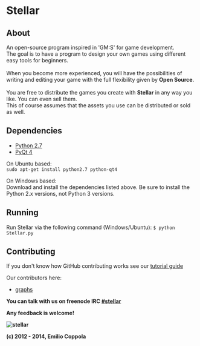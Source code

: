 Stellar
=======
## About
An open-source program inspired in 'GM:S' for game development.<br/> 
The goal is to have a program to design your own games using different easy tools for beginners.<br/>    
When you become more experienced, you will have the possibilities of writing and editing your game with the full flexibility given by <b>Open Source</b>.<br/>    
You are free to distribute the games you create with <b>Stellar</b> in any way you like. You can even sell them.<br/>
This of course assumes that the assets you use can be distributed or sold as well.

## Dependencies
* [Python 2.7](http://www.python.org/getit/)
* [PyQt 4](http://www.riverbankcomputing.com/software/pyqt/download) 

On Ubuntu based:<br/>
`sudo apt-get install python2.7 python-qt4`

On Windows based:<br />
Download and install the dependencies listed above. Be sure to install the Python 2.x versions, not Python 3 versions.

## Running
Run Stellar via the following command (Windows/Ubuntu): `$ python Stellar.py`

## Contributing
If you don't know how GitHub contributing works see our [tutorial guide](http://stellarpygame.blogspot.com/p/we-need-your-help.html)

Our contributors here:
* [graphs](https://github.com/Coppolaemilio/Stellar/graphs/contributors)

<b>You can talk with us on freenode IRC [#stellar](http://webchat.freenode.net/?channels=stellar)<b>

Any feedback is welcome!

![stellar](https://dl.dropboxusercontent.com/u/31195548/Stellar/Screenshot%202013-11-04%2023.32.16.png)

(c) 2012 - 2014, Emilio Coppola
